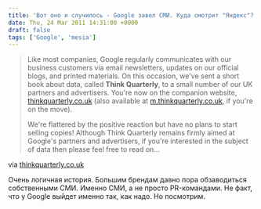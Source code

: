 ```yaml
---
title: 'Вот оно и случилось - Google завел СМИ. Куда смотрит "Яндекс"?'
date: Thu, 24 Mar 2011 14:31:00 +0000
draft: false
tags: ['Google', 'mesia']
---
```


> Like most companies, Google regularly communicates with our business customers via email newsletters, updates on our official blogs, and printed materials. On this occasion, we've sent a short book about data, called **Think Quarterly**, to a small number of our UK partners and advertisers. You're now on the companion website, [thinkquarterly.co.uk](http://www.thinkquarterly.co.uk) (also available at [m.thinkquarterly.co.uk](http://m.thinkquarterly.co.uk), if you're on the move).
> 
> We're flattered by the positive reaction but have no plans to start selling copies! Although Think Quarterly remains firmly aimed at Google's partners and advertisers, if you're interested in the subject of data then please feel free to read on...

via [thinkquarterly.co.uk](http://thinkquarterly.co.uk/)

Очень логичная история. Большим брендам давно пора обзаводиться собственными СМИ. Именно СМИ, а не просто PR-командами. Не факт, что у Google выйдет именно так, как надо. Но посмотрим.